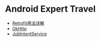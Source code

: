 # Android Expert Travel

* [Retrofit用法详解](./Retrofit)
* [OkHttp](./OkHttp/OkHttp.md)
* [JobIntentService](./JobIntentService.md) 

